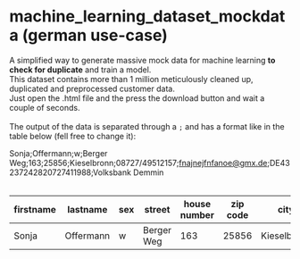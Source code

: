 # machine_learning_dataset_mockdata (german use-case)
A simplified way to generate massive mock data for machine learning **to check for duplicate** and train a model.<br>
This dataset contains more than 1 million meticulously cleaned up, duplicated and preprocessed customer data.<br>
Just open the .html file and the press the download button and wait a couple of seconds. 
<br>
<br>
The output of the data is separated through a `;` and has a format like in the table below (fell free to change it):<br>

Sonja;Offermann;w;Berger Weg;163;25856;Kieselbronn;08727/49512157;fnajnejfnfanoe@gmx.de;DE43237242820727411988;Volksbank Demmin<br><br>


| firstname  | lastname | sex  | street | house number  | zip code | city | phone number | email  | iban | bankname |
| ---------- | -------- | ---- | ------ | ------------- | -------- | ---- | ------------ | ------ | ---- | -------- |
| Sonja  | Offermann  | w  | Berger Weg  | 163  | 25856  | Kieselbronn | 08727/49512157  | fnajnejfnfanoe@gmx.de  | DE43237242820727411988 | Volksbank Demmin |
